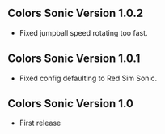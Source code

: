 ## Colors Sonic Version 1.0.2
- Fixed jumpball speed rotating too fast.
## Colors Sonic Version 1.0.1
- Fixed config defaulting to Red Sim Sonic.
## Colors Sonic Version 1.0
- First release
